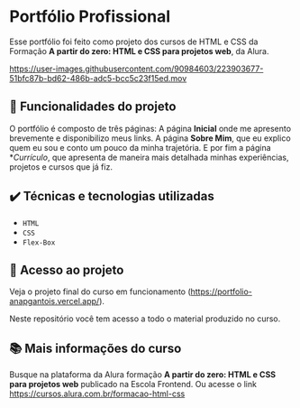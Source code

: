 





# Portfólio Profissional

Esse portfólio foi feito como projeto dos cursos de HTML e CSS da Formação **A partir do zero: HTML e CSS para projetos web**, da Alura.

https://user-images.githubusercontent.com/90984603/223903677-51bfc87b-bd62-486b-adc5-bcc5c23f15ed.mov



## 🔨 Funcionalidades do projeto

O portfólio é composto de três páginas: A página **Inicial** onde me apresento brevemente e disponibilizo meus links. A página **Sobre Mim**, que eu explico quem eu sou e conto um pouco da minha trajetória. E por fim a página **Currículo*, que apresenta de maneira mais detalhada minhas experiências, projetos e cursos que já fiz.

## ✔️ Técnicas e tecnologias utilizadas

- `HTML`
- `CSS`
- `Flex-Box`

## 📁 Acesso ao projeto

Veja o projeto final do curso em funcionamento (https://portfolio-anapgantois.vercel.app/).

Neste repositório você tem acesso a todo o material produzido no curso.

## 📚 Mais informações do curso

Busque na plataforma da Alura formação **A partir do zero: HTML e CSS para projetos web** publicado na Escola Frontend. Ou acesse o link https://cursos.alura.com.br/formacao-html-css

